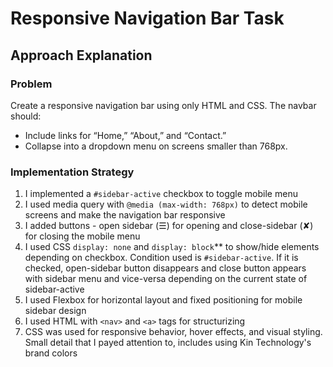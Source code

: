 # Responsive Navigation Bar Task

## Approach Explanation

### Problem
Create a responsive navigation bar using only HTML and CSS. The navbar should:
- Include links for “Home,” “About,” and “Contact.”
- Collapse into a dropdown menu on screens smaller than 768px. 

### Implementation Strategy
1. I implemented a `#sidebar-active` checkbox to toggle mobile menu
2. I used media query with `@media (max-width: 768px)` to detect mobile screens and make the navigation bar responsive
3. I added buttons - open sidebar (☰) for opening and close-sidebar (✘) for closing the mobile menu
4. I used CSS `display: none` and `display: block`** to show/hide elements depending on checkbox. Condition used is `#sidebar-active`. If it is checked, open-sidebar button disappears and close button appears with sidebar menu and vice-versa depending on the current state of sidebar-active
5. I used Flexbox for horizontal layout and fixed positioning for mobile sidebar design
6. I used HTML with `<nav>` and `<a>` tags for structurizing
7. CSS was used for responsive behavior, hover effects, and visual styling. Small detail that I payed attention to, includes using Kin Technology's brand colors